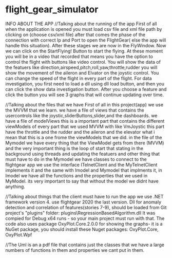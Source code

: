 # flight_gear_simulator
INFO ABOUT THE APP
//Talking about the running of the app
First of all when the application is opened you must load csv file and xml file path
by clicking on (choose csv/xml file) after that comes the phase of the connection with
correct Ip and Port to open the FlightGear( else the app will handle this situation).
After these stages we are now in the FlyWindow.
Now we can click on the StartFlying! Button to start the flying.
At these moment you will be in a video that recorded that means you
have the option to control the flight with buttons like video control.
You will show the data of the featuers like direction,airspeed,pitch,roll,yaw,throttle,rudder
you will show the movement of the aileron and Elvator on the joystic control.
You can change the speed of the flight in every part of the flight.
For data investigation, you first need to load a dll using dll load button, and then you can click the show data investigation button.
After you choose a feature and click the button you will see 3 graphs that will continue updating over time.

//Talking about the files that we have
First of all in this project(app)  we use the MVVM that we learn.
we have a file of views that contains the usercontrols like the joystic,sliderButtons,slider,and the dashboards.
we have a file of modelViews this is a important part that contains the different viewModels of every part that we used MVVM with like VmJoystic
this part have the throttle and the rudder and the aileron and the elevator what i mean that this is a one frome the viewModels that we did.
in the file of the Mymodel we have every thing that the ViewModel gets from there (MVVM) and the very important thing is the loop of start that
stating in the background using threads and updating the featuers and other thing that must have to do in the Mymodel we have classes to connect to the flightgear app
we use the interface ITelnetClient and the MyTelnetClient implements it and the same with Imodel and Mymodel that implments it, in Imodel we have all the functions and the properties
that we used in MyModel. its very important to say that without the model we didnt have anything.


//Talking about things that the client must have to run the app
we use .NET framework version 4.
use flightgear 2020 the last version.
Dll for anomaly detection and correlation of features(stories 7-9), should be loaded from Git project's "plugins" folder: plugins\RegressionBasedAlgorithm.dll
It was compied for Debug x64 runs - so your main project must run with that.
The code also uses package OxyPlot.Core.2.0.0 for showing the graphs- it is a NuGet package, you should install these Nuget packages: OxyPlot.Core, OxyPlot.Wpf

//The Uml is an a pdf file
that contains just the classes that we have a large numbers of functions in them and properties we cant put in them.












 
